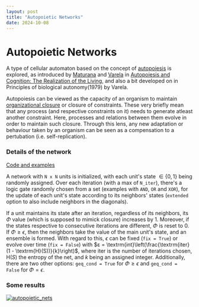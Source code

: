 ```yaml
---
layout: post
title: "Autopoietic Networks"
date: 2024-10-08
---
```

# Autopoietic Networks

A type of cellular automaton based on the concept of [autopoiesis](https://en.wikipedia.org/wiki/Autopoiesis) is explored, as introduced by [Maturana](https://en.wikipedia.org/wiki/Humberto_Maturana) and [Varela](https://en.wikipedia.org/wiki/Francisco_Varela) in [Autopoiesis and Cognition: The Realization of the Living](https://doi.org/10.1007/978-94-009-8947-4), and also a bit developed on in Principles of biological autonomy(1979) by Varela.

Autopoiesis can be viewed as the capacity of an organism to maintain [organizational closure](https://doi.org/10.1016/j.jtbi.2015.02.029) or closure of constraints. These very briefly mean that any process (and respective constraints on it) needs to generate atleast another constraint. Here, processes and relations between them evolve in order to maintain such closure. Through this lens, any new adaptation or behaviour taken by an organism can be seen as a compensation to a pertubation (i.e. self-replication).

### Details of the network

[Code and examples](https://github.com/gbragafibra/autopoietic-nets)

A network with `N x N` units is initialized, with each unit's state $∈ \{0, 1\}$ being randomly assigned. Over each iteration (with a max of `N_iter`), there's a logic gate randomly chosen from a set (examples with `AND`, `OR` and `XOR`), for the update of each unit's state according to its neighbors' states (`extended` option to also include neighbors in the diagonals).

If a unit maintains its state after an iteration, regardless of its neighbors, its $\Phi$ value (which is supposed to mimick closure) increases by 1. Moreover, if the states respective to consecutive iterations are different, $\Phi$ is reset to 0. If $\Phi \geq \epsilon$, then the neighbors take the value of the main unit's state, and an ensemble is formed. With regard to this, $\epsilon$ can be fixed (`fix = True`) or evolve over time (`fix = False`) with $ε = \textrm{int}\left(\frac{\textrm{iter}(1 - \textrm{H}(S))}{k}\right)$, where $\textrm{iter}$ is the number of iterations chosen, $\textrm{H}(S)$ the entropy of the net, and $k$ being an assigned integer. Additionally, there are two other options: `geq_cond = True` for $\Phi \geq \epsilon$ and `geq_cond = False` for $\Phi = \epsilon$.


### Some results

[![autopoietic_nets](https://img.youtube.com/vi/Az061cv_s7A/0.jpg)](https://www.youtube.com/watch?v=Az061cv_s7A)



